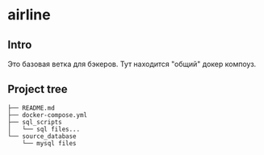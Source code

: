 # airline
## Intro
Это базовая ветка для бэкеров. Тут находится "общий" докер компоуз.
## Project tree
```
├── README.md
├── docker-compose.yml
├── sql_scripts
│   └── sql files...
└── source_database
    └── mysql files
```
